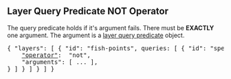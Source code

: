 ## Layer Query Predicate NOT Operator

The query predicate holds if it's argument fails.
There must be **EXACTLY** one argument.
The argument is a [layer query predicate](#layer-query-predicate) object.

<pre>
{ "layers": [ { "id": "fish-points", queries: [ { "id": "species", predicate: {
    <a href="#operator-layer-query-predicate"   >"operator"</a>:  "not",
    "arguments": [ ... ],
} ] } ] } ] }
</pre>

